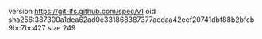 version https://git-lfs.github.com/spec/v1
oid sha256:387300a1dea62ad0e331868387377aedaa42eef20741dbf88b2bfcb9bc7bc427
size 249

